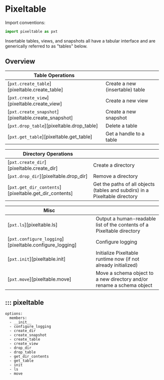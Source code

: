 # Pixeltable

Import conventions:

```python
import pixeltable as pxt
```

Insertable tables, views, and snapshots all have a tabular interface and are generically referred to as "tables"
below.

## Overview

| Table Operations                                    |                                 |
|-----------------------------------------------------|---------------------------------|
| [`pxt.create_table`][pixeltable.create_table]       | Create a new (insertable) table |
| [`pxt.create_view`][pixeltable.create_view]         | Create a new view               |
| [`pxt.create_snapshot`][pixeltable.create_snapshot] | Create a new snapshot           |
| [`pxt.drop_table`][pixeltable.drop_table]           | Delete a table                  |
| [`pxt.get_table`][pixeltable.get_table]             | Get a handle to a table         |

| Directory Operations                                  |                                                                             |
|-------------------------------------------------------|-----------------------------------------------------------------------------|
| [`pxt.create_dir`][pixeltable.create_dir]             | Create a directory                                                          |
| [`pxt.drop_dir`][pixeltable.drop_dir]                 | Remove a directory                                                          |
| [`pxt.get_dir_contents`][pixeltable.get_dir_contents] | Get the paths of all objects (tables and subdirs) in a Pixeltable directory |

| Misc                                                    |                                                                        |
|---------------------------------------------------------|------------------------------------------------------------------------|
| [`pxt.ls`][pixeltable.ls]                               | Output a human-readable list of the contents of a Pixeltable directory |
| [`pxt.configure_logging`][pixeltable.configure_logging] | Configure logging                                                      |
| [`pxt.init`][pixeltable.init]                           | Initialize Pixeltable runtime now (if not already initialized)         |
| [`pxt.move`][pixeltable.move]                           | Move a schema object to a new directory and/or rename a schema object  |

## ::: pixeltable

    options:
      members:
      - __init__
      - configure_logging
      - create_dir
      - create_snapshot
      - create_table
      - create_view
      - drop_dir
      - drop_table
      - get_dir_contents
      - get_table
      - init
      - ls
      - move
